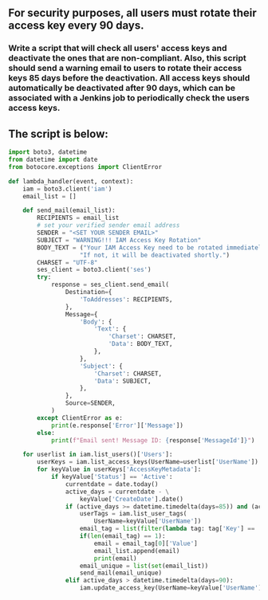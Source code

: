 ## For security purposes, all users must rotate their access key every 90 days.

### Write a script that will check all users' access keys and deactivate the ones that are non-compliant. Also, this script should send a warning email to users to rotate their access keys 85 days before the deactivation. All access keys should automatically be deactivated after 90 days, which can be associated with a Jenkins job to periodically check the users access keys.

## The script is below:

``` python
import boto3, datetime
from datetime import date
from botocore.exceptions import ClientError

def lambda_handler(event, context):
    iam = boto3.client('iam')
    email_list = []

    def send_mail(email_list):
        RECIPIENTS = email_list
        # set your verified sender email address
        SENDER = "<SET YOUR SENDER EMAIL>"
        SUBJECT = "WARNING!!! IAM Access Key Rotation"
        BODY_TEXT = ("Your IAM Access Key need to be rotated immediately as it is 3 months or older.\n" 
                    "If not, it will be deactivated shortly.")           
        CHARSET = "UTF-8"
        ses_client = boto3.client('ses')
        try:
            response = ses_client.send_email(
                Destination={
                    'ToAddresses': RECIPIENTS,
                },
                Message={
                    'Body': {
                        'Text': {
                            'Charset': CHARSET,
                            'Data': BODY_TEXT,
                        },
                    },
                    'Subject': {
                        'Charset': CHARSET,
                        'Data': SUBJECT,
                    },
                },
                Source=SENDER,
            )
        except ClientError as e:
            print(e.response['Error']['Message'])
        else:
            print(f"Email sent! Message ID: {response['MessageId']}")

    for userlist in iam.list_users()['Users']:
        userKeys = iam.list_access_keys(UserName=userlist['UserName'])
        for keyValue in userKeys['AccessKeyMetadata']:
            if keyValue['Status'] == 'Active':
                currentdate = date.today()
                active_days = currentdate - \
                    keyValue['CreateDate'].date()
                if (active_days >= datetime.timedelta(days=85)) and (active_days <= datetime.timedelta(days=90)):
                    userTags = iam.list_user_tags(
                        UserName=keyValue['UserName'])
                    email_tag = list(filter(lambda tag: tag['Key'] == 'email', userTags['Tags']))
                    if(len(email_tag) == 1):
                        email = email_tag[0]['Value']
                        email_list.append(email)
                        print(email)
                    email_unique = list(set(email_list))
                    send_mail(email_unique)
                elif active_days > datetime.timedelta(days=90):
                    iam.update_access_key(UserName=keyValue['UserName'], AccessKeyId=keyValue['AccessKeyId'], Status='Inactive',)
                   
```
